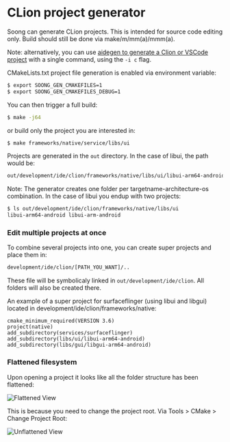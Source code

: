 # CLion project generator

Soong can generate CLion projects. This is intended for source code editing
only. Build should still be done via make/m/mm(a)/mmm(a).

Note: alternatively, you can use
[aidegen to generate a Clion or VSCode project](https://android.googlesource.com/platform/tools/asuite/+/refs/heads/master/aidegen/README.md)
with a single command, using the `-i c` flag.

CMakeLists.txt project file generation is enabled via environment variable:

```bash
$ export SOONG_GEN_CMAKEFILES=1
$ export SOONG_GEN_CMAKEFILES_DEBUG=1
```

You can then trigger a full build:

```bash
$ make -j64
```
or build only the project you are interested in:

```bash
$ make frameworks/native/service/libs/ui
```

Projects are generated in the ``out`` directory. In the case of libui, the path would
be:

```bash
out/development/ide/clion/frameworks/native/libs/ui/libui-arm64-android/CMakeLists.txt
```
Note: The generator creates one folder per targetname-architecture-os combination.
In the case of libui you endup with two projects:

```bash
$ ls out/development/ide/clion/frameworks/native/libs/ui
libui-arm64-android libui-arm-android
```

### Edit multiple projects at once
To combine several projects into one, you can create super projects
and place them in:

```bash
development/ide/clion/[PATH_YOU_WANT]/..
```

These file will be symbolicaly linked in ``out/development/ide/clion``. All folders
will also be created there.

An example of a super project for surfaceflinger (using libui and libgui)
located in development/ide/clion/frameworks/native:

```
cmake_minimum_required(VERSION 3.6)
project(native)
add_subdirectory(services/surfaceflinger)
add_subdirectory(libs/ui/libui-arm64-android)
add_subdirectory(libs/gui/libgui-arm64-android)
```


### Flattened filesystem

Upon opening a project it looks like all the folder structure has been
flattened:

![Flattened View](before.png "")

This is because you need to change the project root. Via Tools > CMake >
Change Project Root:

![Unflattened View](after.png "")

